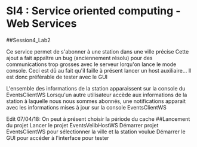 # SI4 : Service oriented computing - Web Services

##Session4_Lab2

Ce service permet de s'abonner à une station dans une ville précise
Cette ajout a fait appaître un bug (anciennement résolu) pour des communications trop grosses avec le serveur lorqu'on lance le mode console. Ceci est dû au fait qu'il faille à présent lancer un host auxiliaire...
Il est donc préférable de tester avec le GUI

L'ensemble des informations de la station apparaissent sur la console du EventsClientWS
Lorsqu'un autre utilisateur accède aux informations de la station à laquelle nous nous sommes abonnés, une notifications apparait avec les informations mises à jour sur la console EventsClientWS 

Edit 07/04/18: On peut à présent choisir la période du cache
##Lancement du projet
Lancer le projet EventsVelibHostWS
Démarrer projet EventsClientWS pour sélectionner la ville et la station voulue
Démarrer le GUI pour accéder à l'interface pour tester
